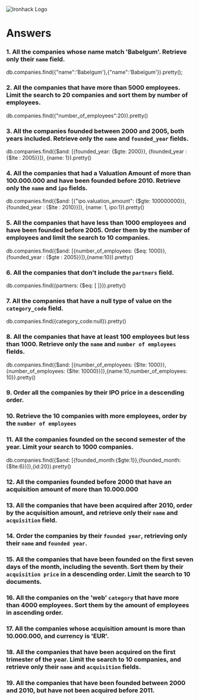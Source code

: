 ![Ironhack Logo](https://i.imgur.com/1QgrNNw.png)

# Answers

### 1. All the companies whose name match 'Babelgum'. Retrieve only their `name` field.

<!-- Your Code Goes Here -->db.companies.find({"name":'Babelgum'},{"name":'Babelgum'}).pretty();

### 2. All the companies that have more than 5000 employees. Limit the search to 20 companies and sort them by **number of employees**.

<!-- Your Code Goes Here -->db.companies.find({"number_of_employees":20}).pretty()

### 3. All the companies founded between 2000 and 2005, both years included. Retrieve only the `name` and `founded_year` fields.

<!-- Your Code Goes Here -->db.companies.find({$and: [{founded_year: {$gte: 2000}}, {founded_year : {$lte : 2005}}]}, {name: 1}).pretty()

### 4. All the companies that had a Valuation Amount of more than 100.000.000 and have been founded before 2010. Retrieve only the `name` and `ipo` fields.

<!-- Your Code Goes Here -->db.companies.find({$and: [{"ipo.valuation_amount": {$gte: 100000000}}, {founded_year : {$lte : 2010}}]}, {name: 1, ipo:1}).pretty()

### 5. All the companies that have less than 1000 employees and have been founded before 2005. Order them by the number of employees and limit the search to 10 companies.

<!-- Your Code Goes Here -->db.companies.find({$and: [{number_of_employees: {$eq: 1000}}, {founded_year : {$gte : 2005}}]},{name:10}).pretty()

### 6. All the companies that don't include the `partners` field.               

<!-- Your Code Goes Here -->db.companies.find({partners: {$eq: [ ]}}).pretty()

### 7. All the companies that have a null type of value on the `category_code` field.

<!-- Your Code Goes Here -->db.companies.find({category_code:null}).pretty()

### 8. All the companies that have at least 100 employees but less than 1000. Retrieve only the `name` and `number of employees` fields.

<!-- Your Code Goes Here --> db.companies.find({$and: [{number_of_employees: {$lte: 1000}},{number_of_employees: {$lte: 10000}}]},{name:10,number_of_employees: 10}).pretty()

### 9. Order all the companies by their IPO price in a descending order.

<!-- Your Code Goes Here -->

### 10. Retrieve the 10 companies with more employees, order by the `number of employees`

<!-- Your Code Goes Here -->

### 11. All the companies founded on the second semester of the year. Limit your search to 1000 companies.

<!-- Your Code Goes Here -->db.companies.find({$and: [{founded_month:{$gte:1}},{founded_month: {$lte:6}}]},{id:20}).pretty()

### 12. All the companies founded before 2000 that have an acquisition amount of more than 10.000.000

<!-- Your Code Goes Here -->

### 13. All the companies that have been acquired after 2010, order by the acquisition amount, and retrieve only their `name` and `acquisition` field.

<!-- Your Code Goes Here -->

### 14. Order the companies by their `founded year`, retrieving only their `name` and `founded year`.

<!-- Your Code Goes Here -->

### 15. All the companies that have been founded on the first seven days of the month, including the seventh. Sort them by their `acquisition price` in a descending order. Limit the search to 10 documents.

<!-- Your Code Goes Here -->

### 16. All the companies on the 'web' `category` that have more than 4000 employees. Sort them by the amount of employees in ascending order.

<!-- Your Code Goes Here -->

### 17. All the companies whose acquisition amount is more than 10.000.000, and currency is 'EUR'.

<!-- Your Code Goes Here -->

### 18. All the companies that have been acquired on the first trimester of the year. Limit the search to 10 companies, and retrieve only their `name` and `acquisition` fields.

<!-- Your Code Goes Here -->

### 19. All the companies that have been founded between 2000 and 2010, but have not been acquired before 2011.

<!-- Your Code Goes Here -->

